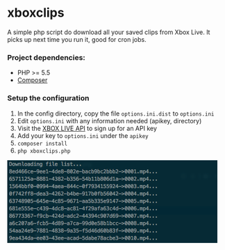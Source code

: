 # xboxclips
A simple php script do download all your saved clips from Xbox Live. It picks up next time you run it, good for cron jobs.

### Project dependencies:

* PHP >= 5.5
* [Composer](https://getcomposer.org)

### Setup the configuration

1. In the config directory, copy the file `options.ini.dist` to `options.ini`
2. Edit `options.ini` with any information needed (apikey, directory)
3. Visit the [XBOX LIVE API](https://xbl.io/) to sign up for an API key
4. Add your key to `options.ini` under the `apikey`
5. `composer install`
6. `php xboxclips.php`

![Output](https://github.com/seg7/xboxclips/blob/master/ouput.png?raw=true)